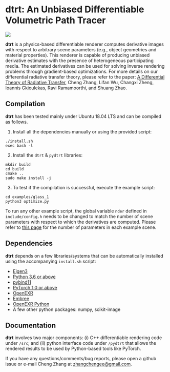 # dtrt: An Unbiased Differentiable Volumetric Path Tracer

![](https://shuangz.com/projects/diffrender-sa19/teaser.png)

**dtrt** is a physics-based differentiable renderer computes derivative images with respect to arbitrary scene parameters (e.g., object geometries and material properties). This renderer is capable of producing unbiased derivative estimates with the presence of heterogeneous participating media. The estimated derivatives can be used for solving inverse rendering problems through gradient-based optimizations. For more details on our differential radiative transfer theory, please refer to the paper: [A Differential Theory of Radiative Transfer](https://shuangz.com/projects/diffrender-sa19/), Cheng Zhang, Lifan Wu, Changxi Zheng, Ioannis Gkioulekas, Ravi Ramamoorthi, and Shuang Zhao.

## Compilation
**dtrt** has been tested mainly under Ubuntu 18.04 LTS and can be compiled as follows.

1. Install all the dependencies manually or using the provided script:
```
./install.sh
exec bash -l
```

2. Install the `dtrt` & `pydtrt` libraries:
```
mkdir build
cd build
cmake ..
sudo make install -j
```

3. To test if the compilation is successful, execute the example script:
```
cd examples/glass_1
python3 optimize.py
```

To run any other example script, the global variable `nder` defined in `include/config.h` needs to be changed to match the number of scene parameters with respect to which the derivatives are computed. Please refer to [this page](https://shuangz.com/projects/diffrender-sa19/supp_material/) for the number of parameters in each example scene.

## Dependencies

**dtrt** depends on a few libraries/systems that can be automatically installed using the accompanying `install.sh` script:
- [Eigen3](http://eigen.tuxfamily.org)
- [Python 3.6 or above](https://www.python.org)
- [pybind11](https://github.com/pybind/pybind11)
- [PyTorch 1.0 or above](https://pytorch.org)
- [OpenEXR](https://github.com/openexr/openexr)
- [Embree](https://embree.github.io)
- [OpenEXR Python](https://github.com/jamesbowman/openexrpython)
- A few other python packages: numpy, scikit-image


## Documentation

**dtrt** involves two major components: (i) C++ differentiable rendering code under `/src`; and (ii) python interface code under `/pydtrt` that allows the rendered results to be used by Python-based tools like PyTorch.

If you have any questions/comments/bug reports, please open a github issue or e-mail Cheng Zhang at zhangchengee@gmail.com.
